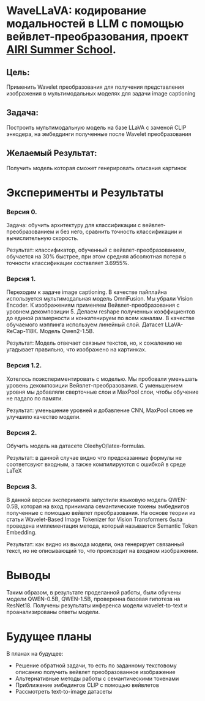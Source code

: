 # WaveLLaVA: кодирование модальностей в LLM с помощью вейвлет-преобразования, проект [AIRI Summer School](https://airi.net/ru/summer-school-2024/).

## Цель: 
Применить Wavelet преобразования для получения представления изображения в мультимодальных моделях для задачи image captioning

## Задача: 
Построить мультимодальную модель на базе LLaVA с заменой CLIP энкодера, на эмбеддинги полученные после Wavelet преобразования

## Желаемый Результат:

Получить модель которая сможет генерировать описания картинок

# Эксперименты и Результаты
### Версия 0.
Задача: обучить архитектуру для классификации с вейвлет-преобразованием и без него, сравнить точность классификации и вычислительную скорость.

Результат: классификатор, обученный с вейвлет-преобразованием, обучается на 30% быстрее, при этом средняя абсолютная потеря в точности классификации составляет 3.6955%.

### Версия 1.
Переходим к задаче image captioning. В качестве пайплайна используется мультимодальная модель OmniFusion. Мы убрали Vision Encoder. К изображениям применяем Вейвлет-преобразования с уровнем декомпозиции 5. Делаем reshape полученных коэффициентов до единой размерности и конкатенируем по всем каналам. В качестве обучаемого мэппинга используем линейный слой. Датасет LLaVA-ReCap-118К. Модель Qwen2-1.5B.

Результат: Модель отвечает связным текстов, но, к сожалению не угадывает правильно, что изображено на картинках.

### Версия 1.2. 
Хотелось поэкспериментировать с моделью. Мы пробовали уменьшать уровень декомпозиции Вейвлет-преобразования. С уменьшением уровня мы добавляли сверточные слои и MaxPool слои, чтобы обучение не падало по памяти. 

Результат: уменьшение уровней и добавление CNN, MaxPool слоев не улучшило качество модели.

### Версия 2. 
Обучить модель на датасете OleehyO/latex-formulas.

Результат: в данной случае видно что предсказанные формулы не соответсвуют входным, а также компилируются с ошибкой в среде LaTeX

### Версия 3.

В данной версии эксперимента запустили языковую модель QWEN-0.5B, которая на вход принимала семантические токены эмбеднигов полученные с помощью вейвлет преобразования. На основе теории из статьи Wavelet-Based Image Tokenizer for Vision Transformers была проведена имплементация метода, который называется Semantic Token Embedding.

Результат: как видно из выхода модели, она генерирует связанный текст, но не описывающий то, что происходит на входном изображении. 

# Выводы
Таким образом, в результате проделанной работы, были обучены модели QWEN-0.5B, QWEN-1.5B, проверенна базовая гипотеза на ResNet18. Получены результаты инференса модели wavelet-to-text и проанализированы ответы модели.

# Будущее планы 
В планах на будущее:
- Решение обратной задачи, то есть по заданному текстовому описанию получить вейвлет преобразованное изображение
- Альтернативные методы работы с семантическими токенами
- Приближение эмбедингов CLIP c помощью вейвлетов
- Рассмотреть text-to-image датасеты



